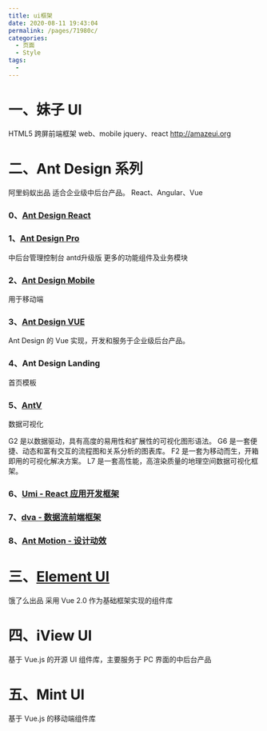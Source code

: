 ```yaml
---
title: ui框架
date: 2020-08-11 19:43:04
permalink: /pages/71980c/
categories: 
  - 页面
  - Style
tags: 
  - 
---
```



# 一、妹子 UI
HTML5 跨屏前端框架
web、mobile
jquery、react
http://amazeui.org


# 二、Ant Design 系列
阿里蚂蚁出品
适合企业级中后台产品。
React、Angular、Vue

### 0、[Ant Design React](https://ant.design/index-cn)

### 1、[Ant Design Pro](https://pro.ant.design/docs/getting-started-cn)
中后台管理控制台 antd升级版
更多的功能组件及业务模块

### 2、[Ant Design Mobile](https://mobile.ant.design/docs/react/introduce-cn)
用于移动端

### 3、[Ant Design VUE](https://vue.ant.design/docs/vue/introduce-cn/)
Ant Design 的 Vue 实现，开发和服务于企业级后台产品。

### 4、Ant Design Landing
首页模板

### 5、[AntV](https://antv.alipay.com/zh-cn/index.html)
数据可视化

G2 是以数据驱动，具有高度的易用性和扩展性的可视化图形语法。
G6 是一套便捷、动态和富有交互的流程图和关系分析的图表库。
F2 是一套为移动而生，开箱即用的可视化解决方案。
L7 是一套高性能，高渲染质量的地理空间数据可视化框架。
### 6、[Umi - React 应用开发框架](https://umijs.org/zh/guide/)


### 7、[dva - 数据流前端框架](https://dvajs.com/guide/getting-started.html)


### 8、[Ant Motion - 设计动效](https://motion.ant.design)

# 三、[Element UI](http://element-cn.eleme.io/#/zh-CN/component/installation)
饿了么出品
采用 Vue 2.0 作为基础框架实现的组件库

# 四、iView UI
基于 Vue.js 的开源 UI 组件库，主要服务于 PC 界面的中后台产品

# 五、Mint UI
基于 Vue.js 的移动端组件库
